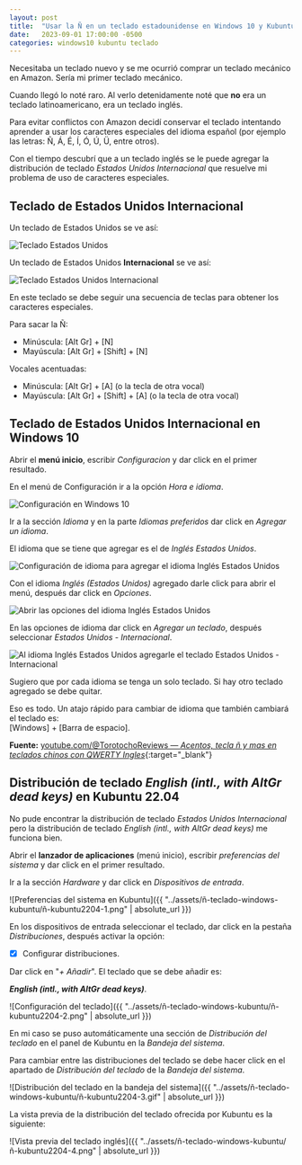 ```yaml
---
layout: post
title:  "Usar la Ñ en un teclado estadounidense en Windows 10 y Kubuntu 22.04"
date:   2023-09-01 17:00:00 -0500
categories: windows10 kubuntu teclado
---
```


Necesitaba un teclado nuevo y se me ocurrió comprar un teclado mecánico en Amazon. Sería mi primer teclado mecánico.

Cuando llegó lo noté raro. Al verlo detenidamente noté que **no** era un teclado latinoamericano, era un teclado inglés.

Para evitar conflictos con Amazon decidí conservar el teclado intentando aprender a usar los caracteres especiales del idioma español (por ejemplo las letras: Ñ, Á, É, Í, Ó, Ú, Ü, entre otros).

Con el tiempo descubrí que a un teclado inglés se le puede agregar la distribución de teclado *Estados Unidos Internacional* que resuelve mi problema de uso de caracteres especiales.

## Teclado de Estados Unidos Internacional

Un teclado de Estados Unidos se ve así:

![Teclado Estados Unidos](https://upload.wikimedia.org/wikipedia/commons/thumb/5/51/KB_United_States-NoAltGr.svg/2560px-KB_United_States-NoAltGr.svg.png)

Un teclado de Estados Unidos **Internacional** se ve así:

![Teclado Estados Unidos Internacional](https://upload.wikimedia.org/wikipedia/commons/thumb/2/22/KB_US-International.svg/2560px-KB_US-International.svg.png)

En este teclado se debe seguir una secuencia de teclas para obtener los caracteres especiales.

Para sacar la Ñ:
* Minúscula: [Alt Gr] + [N]
* Mayúscula: [Alt Gr] + [Shift] + [N]

Vocales acentuadas:
* Minúscula: [Alt Gr] + [A] (o la tecla de otra vocal) 
* Mayúscula: [Alt Gr] + [Shift] + [A] (o la tecla de otra vocal)

## Teclado de Estados Unidos Internacional en Windows 10

Abrir el **menú inicio**, escribir *Configuracion* y dar click en el primer resultado.

En el menú de Configuración ir a la opción *Hora e idioma*.

<img src='{{ "../assets/ñ-teclado-windows-kubuntu/ñ-windows10-1.png" | absolute_url }}' alt="Configuración en Windows 10" class="box-shadow" />

Ir a la sección *Idioma* y en la parte *Idiomas preferidos* dar click en *Agregar un idioma*.

El idioma que se tiene que agregar es el de *Inglés Estados Unidos*.

<img src='{{ "../assets/ñ-teclado-windows-kubuntu/ñ-windows10-2.png" | absolute_url }}' alt="Configuración de idioma para agregar el idioma Inglés Estados Unidos" class="box-shadow" />

Con el idioma *Inglés (Estados Unidos)* agregado darle click para abrir el menú, después dar click en *Opciones*.

<img src='{{ "../assets/ñ-teclado-windows-kubuntu/ñ-windows10-3.png" | absolute_url }}' alt="Abrir las opciones del idioma Inglés Estados Unidos" class="box-shadow" />

En las opciones de idioma dar click en *Agregar un teclado*, después seleccionar *Estados Unidos - Internacional*.

<img src='{{ "../assets/ñ-teclado-windows-kubuntu/ñ-windows10-4.png" | absolute_url }}' alt="Al idioma Inglés Estados Unidos agregarle el teclado Estados Unidos - Internacional" class="box-shadow" />

Sugiero que por cada idioma se tenga un solo teclado. Si hay otro teclado agregado se debe quitar.

Eso es todo. Un atajo rápido para cambiar de idioma que también cambiará el teclado es: <br>
[Windows] + [Barra de espacio].

**Fuente:** [youtube.com/@TorotochoReviews &mdash; *Acentos, tecla ñ y mas en teclados chinos con QWERTY Ingles*](https://www.youtube.com/watch?v=F7q7ZG9cKlA){:target="_blank"}


## Distribución de teclado *English (intl., with AltGr dead keys)* en Kubuntu 22.04

No pude encontrar la distribución de teclado *Estados Unidos Internacional* pero la distribución de teclado *English (intl., with AltGr dead keys)* me funciona bien.

Abrir el **lanzador de aplicaciones** (menú inicio), escribir *preferencias del sistema* y dar click en el primer resultado.

Ir a la sección *Hardware* y dar click en *Dispositivos de entrada*.

![Preferencias del sistema en Kubuntu]({{ "../assets/ñ-teclado-windows-kubuntu/ñ-kubuntu2204-1.png" | absolute_url }})

En los dispositivos de entrada seleccionar el teclado, dar click en la pestaña *Distribuciones*, después activar la opción:

* [X] Configurar distribuciones.

Dar click en "*+ Añadir*". El teclado que se debe añadir es:

***English (intl., with AltGr dead keys)***.

![Configuración del teclado]({{ "../assets/ñ-teclado-windows-kubuntu/ñ-kubuntu2204-2.png" | absolute_url }})

En mi caso se puso automáticamente una sección de *Distribución del teclado* en el panel de Kubuntu en la *Bandeja del sistema*.

Para cambiar entre las distribuciones del teclado se debe hacer click en el apartado de *Distribución del teclado* de la *Bandeja del sistema*.

![Distribución del teclado en la bandeja del sistema]({{ "../assets/ñ-teclado-windows-kubuntu/ñ-kubuntu2204-3.gif" | absolute_url }})

La vista previa de la distribución del teclado ofrecida por Kubuntu es la siguiente:

![Vista previa del teclado inglés]({{ "../assets/ñ-teclado-windows-kubuntu/ñ-kubuntu2204-4.png" | absolute_url }})